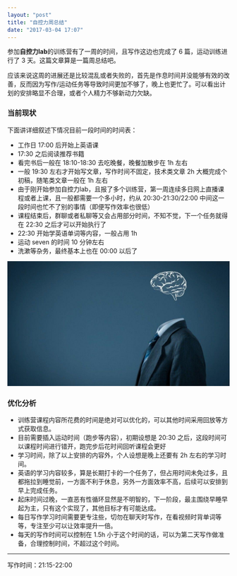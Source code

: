 ```yaml
---
layout: "post"
title: "自控力周总结"
date: "2017-03-04 17:07"
---
```


参加**自控力lab**的训练营有了一周的时间，且写作这边也完成了 6 篇，运动训练进行了 3 天。这篇文章算是一篇周总结吧。

应该来说这周的进展还是比较混乱或者失败的，首先是作息时间并没能够有效的改善，反而因为写作/运动任务等导致时间更加不够了，晚上也更忙了。可以看出计划的安排略显不合理，或者个人精力不够新动力欠缺。

### 当前现状

下面讲详细叙述下情况目前一段时间的时间表：
- 工作日 17:00 后开始上英语课
- 17:30 之后阅读推荐书籍
- 看完书后一般在 18:10-18:30 去吃晚餐，晚餐加散步在 1h 左右
- 一般 19:30 左右才开始写文章，写作时间不固定，技术类文章 2h 大概完成个初稿，随笔类文章一般在 1h 左右
- 由于刚开始参加自控力lab，且报了多个训练营，第一周连续多日网上直播课程或者上课，且一般都需要一个多小时，约从 20:30-21:30/22:00 中间这一段时间也忙不了别的事情（即便写作效率也很低）
- 课程结束后，群聊或者私聊等又会占用部分时间，不知不觉，下一个任务就得在 22:30 之后才可以开始执行了
- 22:30 开始学英语单词等内容，一般占用 1h 
- 运动 seven 的时间 10 分钟左右
- 洗漱等杂务，最终基本上也在 00:00 以后了


![](https://raw.githubusercontent.com/noparkinghere/noparkinghere.github.io/master/img/2017-03-04-自控力周总结/1.jpg)


### 优化分析

- 训练营课程内容所花费的时间是绝对可以优化的，可以其他时间采用回放等方式获取信息。
- 目前需要插入运动时间（跑步等内容），初期设想是 20:30 之后，这段时间可以课程时间进行错开，跑完步后花时间回听课程会更好
- 学习时间，除了以上安排的内容外，个人设想是晚上还要有 2h 左右的学习时间。
- 英语的学习内容较多，算是长期打卡的一个任务了，但占用时间未免过多，且都拖拉到睡觉前，一方面不利于休息，另外一方面效率不高，后续可以安排到早上完成任务。
- 起床时间过晚，一直恶有性循环显然是不明智的，下一阶段，最主围绕早睡早起为主，只有这个实现了，其他目标才有可能达成。
- 每日写作学习时间需要更专注些，切勿在聊天时写作，在看视频时背单词等等，专注至少可以让效率提升一倍。
- 每天的写作时间可以控制在 1.5h 小于这个时间的话，可以为第二天写作做准备，合理控制时间，不超过这个时间。

***
写作时间：21:15-22:00
